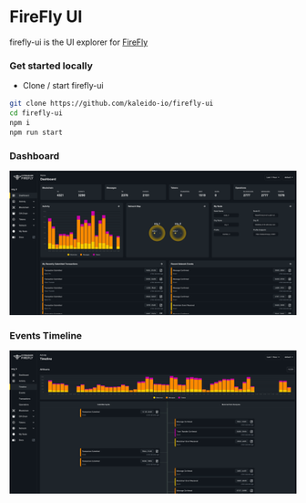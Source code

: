 # FireFly UI

firefly-ui is the UI explorer for [FireFly](https://github.com/hyperledger/firefly)

### Get started locally

- Clone / start firefly-ui

```bash
git clone https://github.com/kaleido-io/firefly-ui
cd firefly-ui
npm i
npm run start
```

### Dashboard

![FireFly Explorer Dashboard](./images/firefly_explorer.png)

### Events Timeline

![FireFly Explorer Timeline](./images/firefly_timeline.png)
